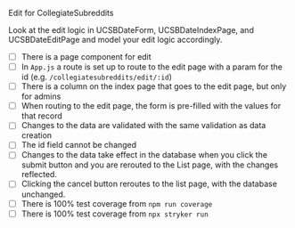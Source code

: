 Edit for CollegiateSubreddits

Look at the edit logic in UCSBDateForm, UCSBDateIndexPage, and UCSBDateEditPage and model your edit logic accordingly.

- [ ] There is a page component for edit
- [ ] In `App.js` a route is set up to route to the edit page with a param for the id (e.g. `/collegiatesubreddits/edit/:id`)
- [ ] There is a column on the index page that goes to the edit page, but only for admins
- [ ] When routing to the edit page, the form is pre-filled with the values for that record
- [ ] Changes to the data are validated with the same validation as data creation
- [ ] The id field cannot be changed
- [ ] Changes to the data take effect in the database when you click the submit button and you are rerouted to the List page, with the changes reflected.
- [ ] Clicking the cancel button reroutes to the list page, with the database unchanged.
- [ ] There is 100% test coverage from `npm run coverage`
- [ ] There is 100% test coverage from `npx stryker run`